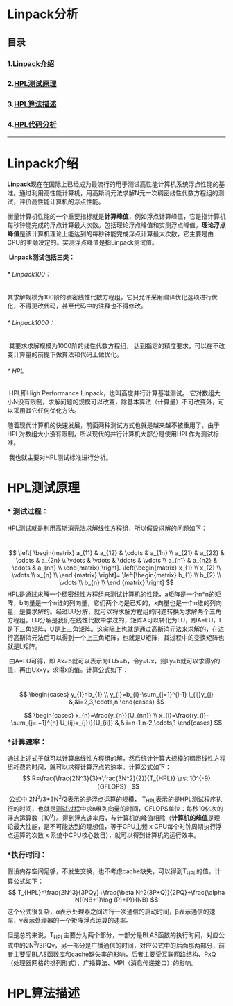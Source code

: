 # **Linpack分析**

## 目录

### 	**1.[Linpack介绍](#Linpack介绍)**

### 	**2.[HPL测试原理](#HPL测试原理)**

### 	**3.[HPL算法描述](#HPL算法描述)**

### 	**4.[HPL代码分析](#HPL代码分析)**



---

# **Linpack介绍**

​    **Linpack**现在在国际上已经成为最流行的用于测试高性能计算机系统浮点性能的基准。通过利用高性能计算机，用高斯消元法求解N元一次稠密线性代数方程组的测试，评价高性能计算机的浮点性能。  

​	衡量计算机性能的一个重要指标就是**计算峰值**，例如浮点计算峰值，它是指计算机每秒钟能完成的浮点计算最大次数。包括理论浮点峰值和实测浮点峰值。**理论浮点峰值**是该计算机理论上能达到的每秒钟能完成浮点计算最大次数，它主要是由CPU的主频决定的。实测浮点峰值是指Linpack测试值。

​     **Linpack测试包括三类：**

###### 	* Linpack100：

​			其求解规模为100阶的稠密线性代数方程组，它只允许采用编译优化选项进行优化，不得更改代码，甚至代码中的注释也不得修改。 

###### 	* Linpack1000：

​			其要求求解规模为1000阶的线性代数方程组， 达到指定的精度要求，可以在不改变计算量的前提下做算法和代码上做优化。 

###### 	* HPL

​			HPL即High Performance Linpack，也叫高度并行计算基准测试。 它对数组大小N没有限制，求解问题的规模可以改变，除基本算法（计算量）不可改变外，可以采用其它任何优化方法。 

​	随着现代计算机的快速发展，前面两种测试方式也就是越来越不被重用了，由于HPL对数组大小没有限制，所以现代的并行计算机大部分是使用HPL作为测试标准。

​	我也就主要对HPL测试标准进行分析。



# HPL测试原理

### * 测试过程：

​	HPL测试就是利用高斯消元法求解线性方程组，所以假设求解的问题如下：

​	
$$
\left[
\begin{matrix}
 a_{11} & a_{12} & \cdots & a_{1n} \\
 a_{21} & a_{22} & \cdots & a_{2n} \\
 \vdots & \vdots & \ddots & \vdots \\
 a_{n1} & a_{n2} & \cdots & a_{nn} \\
\end{matrix}
\right].
\left[\begin{matrix}
 x_{1}  \\
 x_{2}  \\
 \vdots \\
 x_{n}  \\
 \end {matrix}
 \right]=
 \left[\begin{matrix}
 b_{1}  \\
 b_{2}  \\
 \vdots \\
 b_{n}  \\
 \end {matrix}
 \right]
$$
​	HPL是通过求解一个稠密线性方程组来测试计算机的性能，a矩阵是一个n*n的矩阵，b向量是一个n维的列向量，它们两个均是已知的，x向量也是一个n维的列向量，是要求解的。经过LU分解，就可以将求解方程组的问题转换为求解两个三角方程组。LU分解是我们在线性代数中学过的，矩阵A可以转化为LU，即A=LU，L是下三角矩阵，U是上三角矩阵。这实际上也就是通过高斯消元法来求解的，在进行高斯消元法后可以得到一个上三角矩阵，也就是U矩阵，其过程中的变换矩阵也就是L矩阵。

​	由A=LU可得，即 Ax=b就可以表示为LUx=b，令y=Ux，则Ly=b就可以求得y的值，再由Ux=y，求得x的值。计算公式如下：

<span id="1"></span>

​	
$$
\begin{cases}
y_{1}=b_{1} \\
y_{i}=b_{i}-\sum_{j=1}^{i-1} l_{ij}y_{j} &,&i=2,3,\cdots,n
\end{cases}
$$

$$
\begin{cases}
x_{n}=\frac{y_{n}}{U_{nn}} \\
x_{i}=\frac{(y_{i}-\sum_{j=i+1}^{n} U_{ij}x_{j})}{U_{ii}} &,& i=n-1,n-2,\cdots,1
\end{cases}
$$



### 	*计算速率：

​	通过上述式子就可以计算出线性方程组的解，然后统计计算大规模的稠密线性方程组耗费的时间，就可以求得计算浮点的速率。计算公式如下：
$$
R=\frac{\frac{2N^3}{3}+\frac{3N^2}{2}}{T_{HPL}} \ast 10^{-9} （GFLOPS）
$$
​	公式中 2N<sup>3</sup>/3+3N<sup>2</sup>/2表示的是浮点运算的规模， T<sub>HPL</sub>表示的是HPL测试程序执行的时间，也就是[测试过程](#1)中求n维列向量的时间，GFLOPS单位：每秒10亿次的浮点运算数（10<sup>9</sup>）。得到浮点速率后，与计算机的峰值相除（**计算机的峰值**是理论最大性能，是不可能达到的理想值，等于CPU主频 x CPU每个时钟周期执行浮点运算的次数 x 系统中CPU核心数目），就可以得到计算机的运行效率。



### 	*执行时间：

​	假设内存空间足够，不发生交换，也不考虑cache缺失，可以得到T<sub>HPL</sub>的值。计算公式如下：
$$
T_{HPL}=\frac{2N^3}{3PQγ}+\frac{\beta N^2(3P+Q)}{2PQ}+\frac{\alpha N((NB+1)\log (P)+P)}{NB}
$$
​	这个公式很复杂，α表示处理器之间进行一次通信的启动时间，β表示通信的速率，γ表示处理器的一个矩阵浮点运算的速率。

​	但是总的来说，T<sub>HPL</sub>主要分为两个部分，一部分是BLAS函数的执行时间，对应公式中的2N<sup>3</sup>/3PQγ，另一部分是广播通信的时间，对应公式中的后面那两部分，前者主要受BLAS函数库和cache缺失率的影响，后者主要受互联网路结构、PxQ（处理器网格的排列形式）、广播算法、MPI（消息传递接口）的影响。

# HPL算法描述

